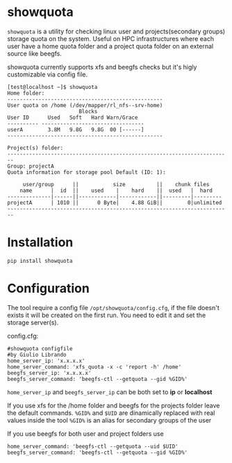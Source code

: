 # showquota
`showquota` is a utility for checking linux user and projects(secondary groups) storage quota on the system. Useful on HPC infrastructures where each user have a home quota folder and a project quota folder on an external source like beegfs.

 showquota currently supports xfs and beegfs checks but it's higly customizable via config file.
 
 ```
[test@localhost ~]$ showquota
Home folder:
--------------------------------------------------
User quota on /home (/dev/mapper/rl_nfs--srv-home)
                        Blocks
User ID      Used   Soft   Hard Warn/Grace
---------- ---------------------------------
userA        3.8M   9.8G   9.8G  00 [------]
--------------------------------------------------

Project(s) folder:
------------------------------------------------------------------------
Group: projectA
Quota information for storage pool Default (ID: 1):

      user/group      ||           size          ||    chunk files
     name      |  id  ||    used    |    hard    ||  used   |  hard
--------------|------||------------|------------||---------|---------
projectA      | 1010 ||      0 Byte|    4.88 GiB||        0|unlimited
------------------------------------------------------------------------
```



# Installation
```
pip install showquota
```


# Configuration

The tool require a config file `/opt/showquota/config.cfg`, if the file doesn't exists it will be created on the first run.
You need to edit it and set the storage server(s).


config.cfg:
```
#showquota configfile
#by Giulio Librando
home_server_ip: 'x.x.x.x'
home_server_command: 'xfs_quota -x -c 'report -h' /home'
beegfs_server_ip: 'x.x.x.x'
beegfs_server_command: 'beegfs-ctl --getquota --gid %GID%'
```

`home_server_ip` and `beegfs_server_ip` can be both set to **ip** or **localhost**

If you use xfs for the /home folder and beegfs for the projects folder leave the default commands. 
`%GID%` and `$UID` are dinamically replaced with real values inside the tool
`%GID%` is an alias for secondary groups of the user 

If you use beegfs for both user and project folders use 
```
home_server_command: 'beegfs-ctl --getquota --uid $UID'
beegfs_server_command: 'beegfs-ctl --getquota --gid %GID%'
```


